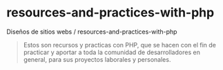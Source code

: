 # resources-and-practices-with-php

Diseños de sitios webs / resources-and-practices-with-php
> Estos son recursos y practicas con PHP, que se hacen con el fin de practicar y aportar a toda la comunidad de desarrolladores en general, para sus proyectos laborales y personales.
